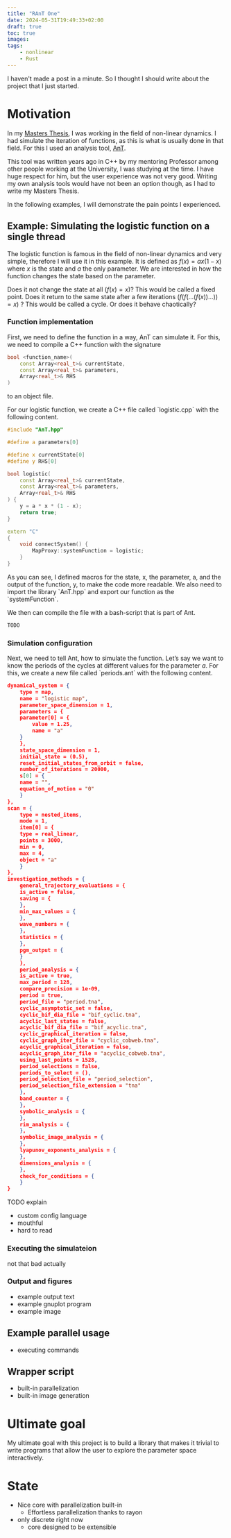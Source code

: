 ```yaml
---
title: "RAnT One"
date: 2024-05-31T19:49:33+02:00
draft: true
toc: true
images:
tags:
    - nonlinear
    - Rust
---
```


I haven't made a post in a minute.
So I thought I should write about the project that I just started.

# Motivation

In my [Masters Thesis](https://github.com/cloudsftp/Masterarbeit/releases/tag/v1.1.2), I was working in the field of non-linear dynamics.
I had simulate the iteration of functions, as this is what is usually done in that field.
For this I used an analysis tool, [AnT](https://github.com/cloudsftp/AnT).

This tool was written years ago in C++ by my mentoring Professor among other people working at the University, I was studying at the time.
I have huge respect for him, but the user experience was not very good.
Writing my own analysis tools would have not been an option though, as I had to write my Masters Thesis.

In the following examples, I will demonstrate the pain points I experienced.

## Example: Simulating the logistic function on a single thread

The logistic function is famous in the field of non-linear dynamics and very simple, therefore I will use it in this example.
It is defined as $f(x) = a x (1 - x)$ where $x$ is the state and $a$ the only parameter.
We are interested in how the function changes the state based on the parameter.

Does it not change the state at all ($f(x) = x$)?
This would be called a fixed point.
Does it return to the same state after a few iterations ($f(f(...(f(x))...)) = x$) ?
This would be called a cycle.
Or does it behave chaotically?

### Function implementation

First, we need to define the function in a way, AnT can simulate it.
For this, we need to compile a C++ function with the signature

```C++
bool <function_name>(
    const Array<real_t>& currentState,
    const Array<real_t>& parameters,
    Array<real_t>& RHS
)
```

to an object file.

For our logistic function, we create a C++ file called \`logistic.cpp\` with the following content.

```C++
#include "AnT.hpp"

#define a parameters[0]

#define x currentState[0]
#define y RHS[0]

bool logistic(
    const Array<real_t>& currentState,
    const Array<real_t>& parameters,
    Array<real_t>& RHS
) {
    y = a * x * (1 - x);
    return true;
}

extern "C"
{
    void connectSystem() {
        MapProxy::systemFunction = logistic;
    }
}
```

As you can see, I defined macros for the state, x, the parameter, a, and the output of the function, y, to make the code more readable.
We also need to import the library \`AnT.hpp\` and export our function as the \`systemFunction\`.

We then can compile the file with a bash-script that is part of Ant.

```bash
TODO
```

### Simulation configuration

Next, we need to tell Ant, how to simulate the function.
Let&rsquo;s say we want to know the periods of the cycles at different values for the parameter $a$.
For this, we create a new file called \`periods.ant\` with the following content.

```json
dynamical_system = {
    type = map,
    name = "logistic map",
    parameter_space_dimension = 1,
    parameters = {
    parameter[0] = {
        value = 1.25,
        name = "a"
    }
    },
    state_space_dimension = 1,
    initial_state = (0.5),
    reset_initial_states_from_orbit = false,
    number_of_iterations = 20000,
    s[0] = {
    name = "",
    equation_of_motion = "0"
    }
},
scan = {
    type = nested_items,
    mode = 1,
    item[0] = {
    type = real_linear,
    points = 3000,
    min = 0,
    max = 4,
    object = "a"
    }
},
investigation_methods = {
    general_trajectory_evaluations = {
    is_active = false,
    saving = {
    },
    min_max_values = {
    },
    wave_numbers = {
    },
    statistics = {
    },
    pgm_output = {
    }
    },
    period_analysis = {
    is_active = true,
    max_period = 128,
    compare_precision = 1e-09,
    period = true,
    period_file = "period.tna",
    cyclic_asymptotic_set = false,
    cyclic_bif_dia_file = "bif_cyclic.tna",
    acyclic_last_states = false,
    acyclic_bif_dia_file = "bif_acyclic.tna",
    cyclic_graphical_iteration = false,
    cyclic_graph_iter_file = "cyclic_cobweb.tna",
    acyclic_graphical_iteration = false,
    acyclic_graph_iter_file = "acyclic_cobweb.tna",
    using_last_points = 1528,
    period_selections = false,
    periods_to_select = (),
    period_selection_file = "period_selection",
    period_selection_file_extension = "tna"
    },
    band_counter = {
    },
    symbolic_analysis = {
    },
    rim_analysis = {
    },
    symbolic_image_analysis = {
    },
    lyapunov_exponents_analysis = {
    },
    dimensions_analysis = {
    },
    check_for_conditions = {
    }
}
```

TODO explain

-   custom config language
-   mouthful
-   hard to read

### Executing the simulateion

not that bad actually

### Output and figures

-   example output text
-   example gnuplot program
-   example image

## Example parallel usage

-   executing commands

## Wrapper script

-   built-in parallelization
-   built-in image generation

# Ultimate goal

My ultimate goal with this project is to build a library that makes it trivial to write programs that allow the user to explore the parameter space interactively.


# State

-   Nice core with parallelization built-in
    -   Effortless parallelization thanks to rayon
-   only discrete right now
    -   core designed to be extensible

